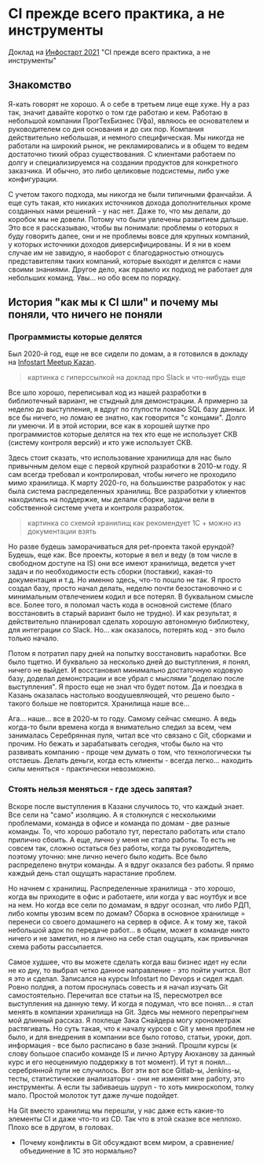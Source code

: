 # CI прежде всего практика, а не инструменты
Доклад на [Инфостарт 2021](https://event.infostart.ru/2021/) "CI прежде всего практика, а не инструменты"

## Знакомство

Я-кать говорят не хорошо. А о себе в третьем лице еще хуже. Ну а раз так, значит давайте коротко о том где работаю и кем.
Работаю в небольшой компании ПрогТехБизнес (Уфа), являюсь ее основателем и руководителем со дня основания и до сих пор. Компания действительно небольшая, и немного специфическая. Мы никогда не работали на широкий рынок, не рекламировались и в общем то ведем достаточно тихий образ существования. С клиентами работаем по долгу и специализируемся на создании продуктов для конкретного заказчика. И обычно, это либо целиковые подсистемы, либо уже конфигурации.

С учетом такого подхода, мы никогда не были типичными франчайзи. А еще суть такая, кто никаких источников дохода дополнительных кроме созданных нами решений - у нас нет. Даже то, что мы делали, до коробок мы не довели. Потому что были увлечены развитием дальше. Это все я рассказываю, чтобы вы понимали: проблемы о которых я буду говорить далее, они и не проблемы вовсе для крупных компаний, у которых источники доходов диверсифицированы. И я ни в коем случае им не завидую, я наоборот с благодарностью отношусь представителям таких компаний, которые выходят и делятся с нами своими знаниями. Другое дело, как правило их подход не работает для небольших команд. Увы... но обо всем по порядку.

## История "как мы к CI шли" и почему мы поняли, что ничего не поняли

### Программисты которые делятся

Был 2020-й год, еще не все сидели по домам, а я готовился в докладу на [Infostart Meetup Kazan](https://infostart.ru/events/1152235/).

> картинка с гиперссылкой на доклад про Slack и что-нибудь еще

Все шло хорошо, переписывал код из нашей разработки в библиотечный вариант, не стыдный для демонстрации. А примерно за неделю до выступления, я вдруг по глупости ломаю SQL базу данных. И все бы ничего, но ломаю ее знатно, как говорится "с концами". Долго ли умеючи.
И в этой истории, все как в хорошей шутке про программистов которые делятся на тех кто еще не использует СКВ (систему контроля версий) и кто уже использует СКВ.

Здесь стоит сказать, что использование хранилища для нас было привычным делом еще с первой крупной разработки в 2010-м году. Я сам всегда требовал и контролировал, чтобы ничего не проходило мимо хранилища. К марту 2020-го, на большинстве разработок у нас была система распределенных хранилищ. Все разработки у клиентов находились на поддержке, мы делали сборки, задачи вели в собственной системе учета и контроля разработок.

> картинка со схемой хранилищ как рекомендует 1С + можно из документации взять

Но разве будешь заморачиваться для pet-проекта такой ерундой? Будешь, еще как. Все проекты, которые я вел и веду (в том числе в свободном доступе на IS) они все имеют хранилища, ведется учет задач и по необходимости есть сборки (поставки), какая-то документация и т.д. Но именно здесь, что-то пошло не так. Я просто создал базу, просто начал делать, неделю почти безостановочно и с минимальным отвлечением кодил и все потерял. В буквальном смысле все. Более того, я поломал часть кода в основной системе (благо восстановить в старый вариант было не трудно). И как результат, я действительно планировал сделать хорошую автономную библиотеку, для интеграции со Slack. Но... как оказалось, потерять код - это было только начало.

Потом я потратил пару дней на попытку восстановить наработки. Все было тщетно. И буквально за несколько дней до выступления, я понял, ничего не выйдет. И восстановил минимально достаточную кодовую базу, доделал демонстрации и все убрал с мыслями "доделаю после выступления". Я просто еще не знал что будет потом. Да и поездка в Казань оказалась настолько воодушевляющей, что решено было - такого больше не повторится. Хранилища наше все...

Ага... наше... все в 2020-м то году. Самому сейчас смешно. А ведь когда-то были времена когда я внимательно следил за всем, чем занималась Серебрянная пуля, читал все что связано с Git, сборками и прочим. Но бежать и зарабатывать сегодня, чтобы было на что развивать компанию - проще чем думать о том, что технологически ты отстаешь. Делать деньги, когда есть клиенты - всегда легко... находить силы меняться - практически невозможно.
### Стоять нельзя меняться - где здесь запятая?

Вскоре после выступления в Казани случилось то, что каждый знает. Все сели на "само" изоляцию. А я столкнулся с несколькими проблемами, команда в офисе и команда по домам - две разные команды. То, что хорошо работало тут, перестало работать или стало прилично сбоить. А еще, лично у меня не стало работы. То есть не совсем так, сложно остаться без работы, когда ты  руководитель, поэтому уточню: мне лично нечего было кодить. Все было распределено внутри команды. А я вдруг оказался без работы. Я прямо каждый день стал ощущать нарастание проблем.

Но начнем с хранилищ. Распределенные хранилища - это хорошо, когда вы приходите в офис и работаете, или когда у вас ноутбук и все на нем. Но когда все сели по домамам, я вдруг осознал, что либо РДП, либо компы увозим всем по домам? Сборка в основное хранилище = перенеси со своего домашнего на сервер в офисе. А к тому же, такой небольшой адок по передаче работ... в общем, может в команде никто ничего и не заметил, но я лично на себе стал ощущать, как привычная схема работы рассыпается.

Самое худшее, что вы можете сделать когда ваш бизнес идет ну если не ко дну, то выбрал четко данное направление - это пойти учится. Вот я это и сделал. Записался на курсы Infostart по Devops и сидел ждал. Ровно полдня, а потом проснулась совесть и я начал изучать Git самостоятельно. Перечитал все статьи на IS, пересмотрел все выступления на данную тему. И когда я подумал, что все понял... я стал менять в компании хранилища на Git. Здесь мы немного перепрыгнем мой длинный рассказ. Я похлеще Зака Снайдера могу хронометраж растягивать. Но суть такая, что к началу курсов с Git у меня проблем не было, и для внедрения в компании все было готово, статьи, уроки, доп. информация - все было расписано в базе знаний. Прошли курсы (к слову большое спасибо команде IS и лично Артуру Аюханову за данный курс и его неоценимую поддержку в тот момент). И тут я понял... серебрянной пули не случилось. Вот эти вот все Gitlab-ы, Jenkins-ы, тесты, статистические анализаторы - они не изменят мне работу, это инструменты. А если ты забиваешь шуруп - то хоть микроскопом, толку мало. Простой молоток тут даже лучше подойдет.

На Git вместо хранилищ мы перешли, у нас даже есть какие-то элементы CI и даже что-то из CD. Так что в этой сказке все неплохо. Плохо все в другом, в головах.

* Почему конфликты в Git обсуждают всем миром, а сравнение/объединение в 1С это нормально?